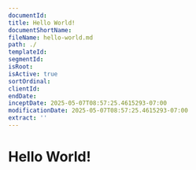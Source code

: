 ```yaml
---
documentId: 
title: Hello World!
documentShortName: 
fileName: hello-world.md
path: ./
templateId: 
segmentId: 
isRoot: 
isActive: true
sortOrdinal: 
clientId: 
endDate: 
inceptDate: 2025-05-07T08:57:25.4615293-07:00
modificationDate: 2025-05-07T08:57:25.4615293-07:00
extract: ''
---
```

# Hello World!
